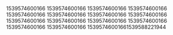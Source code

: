 1539574600166
1539574600166
1539574600166
1539574600166
1539574600166
1539574600166
1539574600166
1539574600166
1539574600166
1539574600166
1539574600166
1539574600166
1539574600166
1539574600166
15395746001661539588221944